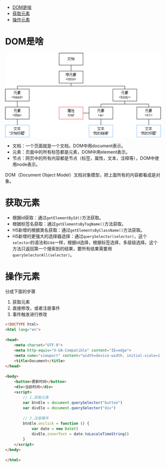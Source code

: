 - [DOM是啥](#dom是啥)
- [获取元素](#获取元素)
- [操作元素](#操作元素)

# DOM是啥

![DOM](DOM.png)

- 文档：一个页面就是一个文档，DOM中用document表示。
- 元素：页面中的所有标签都是元素，DOM中用element表示。
- 节点：网页中的所有内容都是节点（标签，属性，文本，注释等），DOM中使用node表示。

DOM（Document Object Model）文档对象模型，把上面所有的内容都看成是对象。

# 获取元素

- 根据id获取：通过`getElementById()`方法获取。
- 根据标签名获取：通过`getElementsByTagName()`方法获取。
- H5新增的根据类名获取：通过`getElementsByClassName()`方法获取。
- H5新增的更强大的选择器选择：通过`querySelector(selector)`，这个`selector`的语法和css一样，根据id选择，根据标签选择，多层级选择。这个方法只返回第一个搜索到的结果，要所有结果需要用`querySelectorAll(selector)`。

# 操作元素

分成下面的步骤

1. 获取元素
2. 直接修改，或者注册事件
3. 事件触发进行修改

```html
<!DOCTYPE html>
<html lang="en">

<head>
    <meta charset="UTF-8">
    <meta http-equiv="X-UA-Compatible" content="IE=edge">
    <meta name="viewport" content="width=device-width, initial-scale=1.0">
    <title>Document</title>
</head>

<body>
    <button>更新时间</button>
    <div>当前时间</div>
    <script>
        // 1.获取元素
        var btnEle = document.querySelector("button")
        var divEle = document.querySelector("div")

        // 2.注册事件
        btnEle.onclick = function () {
            var date = new Date()
            divEle.innerText = date.toLocaleTimeString()
        }
    </script>
</body>

</html>
```
